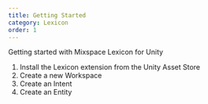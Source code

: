 ```yaml
---
title: Getting Started
category: Lexicon
order: 1
---
```


Getting started with Mixspace Lexicon for Unity

1. Install the Lexicon extension from the Unity Asset Store
2. Create a new Workspace
3. Create an Intent
4. Create an Entity
